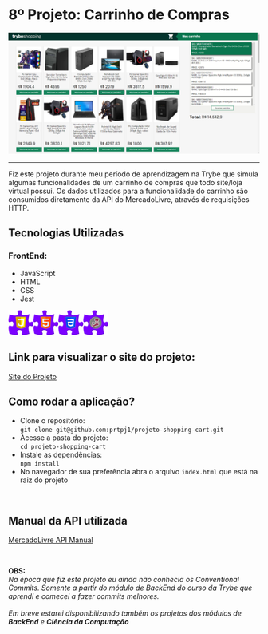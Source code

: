 # 8º Projeto: Carrinho de Compras

<p align="center">
<img src="https://github.com/prtpj1/projeto-shopping-cart/blob/main/images/Preview.png" alt="Header" />
</p>
<hr/>
  Fiz este projeto durante meu período de aprendizagem na Trybe que simula algumas funcionalidades de um carrinho de compras que todo site/loja virtual possui.
  Os dados utilizados para a funcionalidade do carrinho são consumidos diretamente da API do MercadoLivre, através de requisições HTTP.

## Tecnologias Utilizadas

### FrontEnd:

- JavaScript
- HTML
- CSS
- Jest

<img src="https://github.com/prtpj1/prtpj1/blob/main/Github%20Imgs/JavaScript2.png" width="50" height="50" alt="JavaScript" /><img src="https://github.com/prtpj1/prtpj1/blob/main/Github%20Imgs/html2.png" width="50" height="50" alt="HTML" /><img src="https://github.com/prtpj1/prtpj1/blob/main/Github%20Imgs/CSS2.png" width="50" height="50" alt="CSS" /><img src="https://github.com/prtpj1/prtpj1/blob/main/Github%20Imgs/Jest2.png" width="50" height="50" alt="Jest" />

## Link para visualizar o site do projeto:

[Site do Projeto](https://prtpj-shopping-cart.netlify.app/)

## Como rodar a aplicação?
- Clone o repositório: </br>
`git clone git@github.com:prtpj1/projeto-shopping-cart.git` 
- Acesse a pasta do projeto: <br>
`cd projeto-shopping-cart`
- Instale as dependências: </br>
`npm install`
- No navegador de sua preferência abra o arquivo `index.html` que está na raiz do projeto
</br>

## Manual da API utilizada

[MercadoLivre API Manual](https://developers.mercadolivre.com.br/pt_br/itens-e-buscas)

</br>

**OBS:**
</br>
*Na época que fiz este projeto eu ainda não conhecia os Conventional Commits. Somente a partir do módulo de BackEnd do curso da Trybe que aprendi e comecei a fazer commits melhores.
</br>
</br>
Em breve estarei disponibilizando também os projetos dos módulos de **BackEnd** e **Ciência da Computação***
